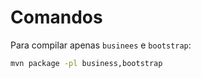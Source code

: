 # Comandos

Para compilar apenas `businees` e `bootstrap`:
```bash
mvn package -pl business,bootstrap
```
